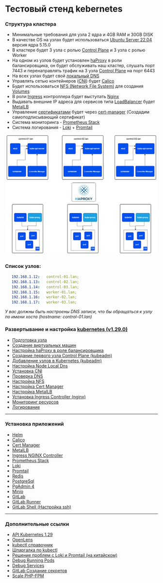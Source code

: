 # Тестовый стенд kebernetes

### Структура кластера
* Минимальные требования для узла 2 ядра и 4GB RAM и 30GB DISK
* В качестве OS на узлах будет использоваться [Ubuntu Server 22.04](https://ubuntu.com/download/server) версия ядра 5.15.0 
* В кластере будет 3 узла с ролью [Control Plane](https://kubernetes.io/docs/concepts/overview/components/#control-plane-components) и 3 узла с ролью Worker
* На одном из узлов будет установлен [haProxy](https://www.haproxy.com/blog/haproxy-configuration-basics-load-balance-your-servers) в роли балансировщика, он будет обслуживать наш кластер, слушать порт 7443
и перенаправлять трафик на 3 узла [Control Plane](https://kubernetes.io/docs/concepts/overview/components/#control-plane-components) на порт 6443
* На всех узлах будет свой [локальный DNS](https://kubernetes.io/docs/tasks/administer-cluster/nodelocaldns/)
* Управлять сетью контейнеров ([CNI](https://github.com/containernetworking/cni?tab=readme-ov-file)) будет [Calico](https://www.tigera.io/tigera-products/calico/)
* Будет использоваться [NFS (Network File System)](https://ubuntu.com/server/docs/service-nfs) для создания [Volumes](https://kubernetes.io/docs/concepts/storage/volumes/)
* В роли [Ingress](https://kubernetes.io/docs/concepts/services-networking/ingress/) контроллера будет выступать [Nginx](https://kubernetes.github.io/ingress-nginx/)
* Выдавать внешние IP адреса для сервисов типа [LoadBalancer](https://kubernetes.io/docs/tasks/access-application-cluster/create-external-load-balancer/) будет [MetalLB](https://metallb.org/)
* Управление [сертификатами](https://kubernetes.io/docs/tasks/administer-cluster/certificates/) будет через [cert-manager](https://cert-manager.io/docs/) (Создадим самоподписывающий сертификат)
* Система мониторинга - [Prometheus Stack](https://artifacthub.io/packages/helm/prometheus-community/kube-prometheus-stack)
* Система логирования - [Loki](https://grafana.com/docs/loki/latest/) + [Promtail](https://grafana.com/docs/loki/latest/send-data/promtail/)

![cluster.png](./doc/img/cluster.png)

### Список узлов:

```yaml
   192.168.1.12:   control-01.lan;
   192.168.1.13:   control-02.lan;
   192.168.1.14:   control-03.lan;
   192.168.1.15:   worker-01.lan;
   192.168.1.16:   worker-02.lan;
   192.168.1.17:   worker-03.lan;
```

*У вас должны быть настроены DNS записи, что бы обращаться к узлу по имени хоста (hostname: control-01.lan)*

### Развертывание и настройка [kubernetes (v1.29.0)](https://kubernetes.io/blog/2023/12/13/kubernetes-v1-29-release/)

* [Подготовка узла](./doc/00-preparing-machine/README.md)
* [Создание виртуальных машин](./doc/01-create-vm-machine/README.md)
* [Настройка haProxy в роле балансировщика](./doc/02-haProxy/README.md)
* [Создание первого узла Control Plane (kubeadm)](./doc/03-first-control-plane/README.md)
* [Добавление узлов в Kubernetes (kubeadm)](./doc/04-add-node/README.md)
* [Настройка Node Local Dns](./doc/05-node-local-dns/README.md)
* [Установка CNI](./doc/06-calico/README.md)
* [Проверка DNS](./doc/07-check-dns/README.md)
* [Настройка NFS](./doc/08-nfs/README.md)
* [Настройка Cert Manager](./doc/09-cert-manager/README.md)
* [Настройка MetalLB](./doc/10-metal-lb/README.md)
* [Установка Ingress Controller (nginx)](./doc/install-ingress-nginx-controller/README.md)
* [Мониторинг ресурсов](./doc/11-monitoring/README.md)
* [Логирование](./doc/12-logi/README.md)

---

### Установка приложений

* [Helm](./doc/install-helm/README.md)
* [Calico](./doc/06-calico/README.md)
* [Cert Manager](./doc/install-cert-namager/README.md)
* [MetalLB](./doc/install-metal-lb/README.md)
* [Ingress NGINX Controller](./doc/install-ingress-nginx-controller/README.md)
* [Prometheus Stack](./doc/install-prometheus-stack/README.md)
* [Loki](./doc/install-loki/README.md)
* [Promtail](./doc/install-promtail/README.md)
* [Redis](./doc/install-redis/README.md)
* [PostgreSql](./doc/install-postgresql/README.md)
* [PgAdmin 4](./doc/install-pgAdmin4/README.md)
* [Minio](./doc/install-minio/README.md)
* [GitLab](./doc/install-gitlab/README.md)
* [GitLab Runner](./doc/install-gitlab-runner/README.md)
* [GitLab Shell (Настройка ssh)](./doc/install-gitlab-shell/README.md)

---

### Дополнительные ссылки
* [API Kubernetes 1.29](https://kubernetes.io/docs/reference/generated/kubernetes-api/v1.29/)
* [OpenLens](https://github.com/MuhammedKalkan/OpenLens/releases?ysclid=lrnfe9guk2158344056)
* [kubectl справочник](https://kubernetes.io/docs/reference/kubectl/generated/)
* [Шпаргалка по kubectl](https://kubernetes.io/ru/docs/reference/kubectl/cheatsheet/)
* [Решение проблем с Loki и Promtail (на китайском)](https://www.jianshu.com/p/6b24340c2cf1)
* [Debug Running Pods](https://kubernetes.io/docs/tasks/debug/debug-application/debug-running-pod/)
* [Debug Services](https://kubernetes.io/docs/tasks/debug/debug-application/debug-service/)
* [GitLab Создание секретов](https://docs.gitlab.com/charts/installation/secrets#initial-root-password)
* [Scale PHP-FPM](https://kamrul.dev/scale-php-fpm-on-kubernetes-with-keda/)